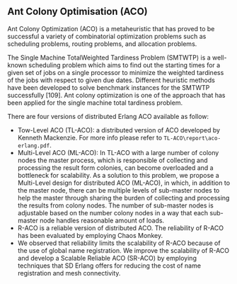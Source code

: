 Ant Colony Optimisation (ACO)
----------------------------
Ant Colony Optimization (ACO) is a metaheuristic that has proved to be successful a variety of combinatorial optimization problems such as scheduling problems, routing problems, and
allocation problems.

The Single Machine TotalWeighted Tardiness Problem (SMTWTP) is a well-known scheduling problem which aims to find out the starting times for a given set of jobs on a single
processor to minimize the weighted tardiness of the jobs with respect to given due dates. Different heuristic methods have been developed to solve benchmark instances for the SMTWTP successfully [109]. Ant colony optimization is one of the approach that
has been applied for the single machine total tardiness problem.

There are four versions of distributed Erlang ACO available as follow:
* Tow-Level ACO (TL-ACO): a distributed version of ACO developed by Kenneth Mackenzie. For more info please refer to `TL-ACO\report\aco-erlang.pdf`.
* Multi-Level ACO (ML-ACO): In TL-ACO with a large number of colony nodes the master process, which is responsible of collecting and processing the result form colonies, can become overloaded and a bottleneck
for scalability. As a solution to this problem, we propose a Multi-Level design for distributed ACO (ML-ACO), in which, in addition to the master node, there can be multiple levels of
sub-master nodes to help the master through sharing the burden of collecting and processing the results from colony nodes. The number of sub-master
nodes is adjustable based on the number colony nodes in a way that each sub-master node handles reasonable amount of loads.
* R-ACO is a reliable version of distributed ACO. The reliability of R-ACO has been evaluated by employing Chaos Monkey.
* We observed that reliability limits the scalability of R-ACO because of the use of global name registration. We improve the scalability of R-ACO and develop a Scalable Reliable ACO (SR-ACO) by employing techniques that SD Erlang offers for reducing the cost of name registration and mesh connectivity.
